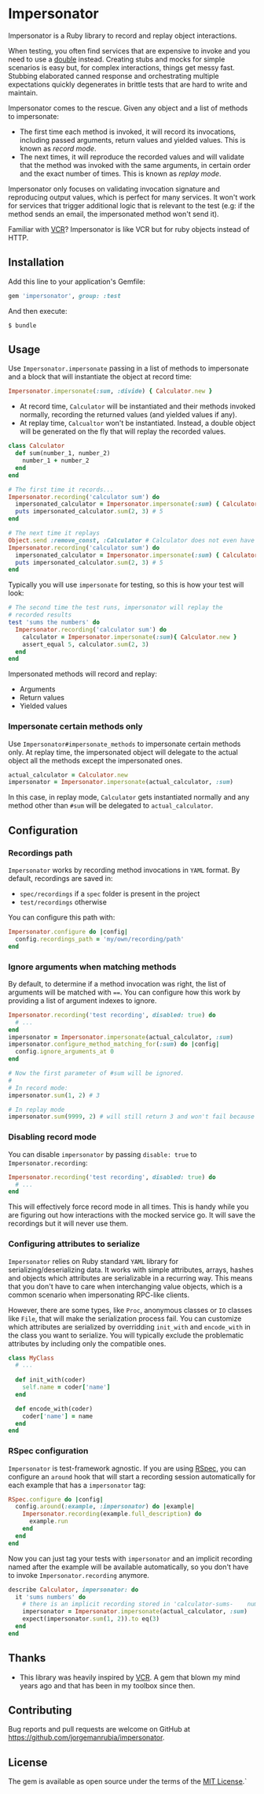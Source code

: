 # Impersonator

Impersonator is a Ruby library to record and replay object interactions. 

When testing, you often find services that are expensive to invoke and you need to use a [double](https://martinfowler.com/bliki/TestDouble.html) instead. Creating stubs and mocks for simple scenarios is easy but, for complex interactions, things get messy fast. Stubbing elaborated canned response and orchestrating multiple expectations quickly degenerates in brittle tests that are hard to write and maintain.

Impersonator comes to the rescue. Given any object and a list of methods to impersonate:

- The first time each method is invoked, it will record its invocations, including passed arguments, return values and yielded values. This is known as *record mode*.
- The next times, it will reproduce the recorded values and will validate that the method was invoked with the same arguments, in certain order and the exact number of times. This is known as *replay mode*.

Impersonator only focuses on validating invocation signature and reproducing output values, which is perfect for many services. It won't work for services that trigger additional logic that is relevant to the test (e.g: if the method sends an email, the impersonated method won't send it). 

Familiar with [VCR](https://github.com/vcr/vcr)? Impersonator is like VCR but for ruby objects instead of HTTP.

## Installation

Add this line to your application's Gemfile:

```ruby
gem 'impersonator', group: :test
```

And then execute:

    $ bundle

## Usage

Use `Impersonator.impersonate` passing in a list of methods to impersonate and a block that will instantiate the object at record time:

```ruby
Impersonator.impersonate(:sum, :divide) { Calculator.new }
```

* At record time, `Calculator` will be instantiated and their methods invoked normally, recording the returned values (and yielded values if any).
* At replay time, `Calcualtor` won't be instantiated. Instead, a double object will be generated on the fly that will replay the recorded values.

```ruby
class Calculator
  def sum(number_1, number_2)
    number_1 + number_2
  end
end

# The first time it records...
Impersonator.recording('calculator sum') do
  impersonated_calculator = Impersonator.impersonate(:sum) { Calculator.new }
  puts impersonated_calculator.sum(2, 3) # 5
end

# The next time it replays
Object.send :remove_const, :Calculator # Calculator does not even have to exist now
Impersonator.recording('calculator sum') do
  impersonated_calculator = Impersonator.impersonate(:sum) { Calculator.new }
  puts impersonated_calculator.sum(2, 3) # 5
end
```

Typically you will use `impersonate` for testing, so this is how your test will look:

```ruby
# The second time the test runs, impersonator will replay the
# recorded results
test 'sums the numbers' do
  Impersonator.recording('calculator sum') do
    calculator = Impersonator.impersonate(:sum){ Calculator.new }
    assert_equal 5, calculator.sum(2, 3)
  end
end
```

Impersonated methods will record and replay:

- Arguments
- Return values
- Yielded values

### Impersonate certain methods only

Use `Impersonator#impersonate_methods` to impersonate certain methods only. At replay time, the impersonated object will delegate to the actual object all the methods except the impersonated ones. 

```ruby
actual_calculator = Calculator.new
impersonator = Impersonator.impersonate(actual_calculator, :sum)
```

In this case, in replay mode, `Calculator` gets instantiated normally and any method other than `#sum`  will be delegated to `actual_calculator`.

## Configuration

### Recordings path

`Impersonator` works by recording method invocations in `YAML` format. By default, recordings are saved in:

- `spec/recordings` if a `spec` folder is present in the project
- `test/recordings` otherwise

You can configure this path with:

```ruby
Impersonator.configure do |config|
  config.recordings_path = 'my/own/recording/path'
end
```

### Ignore arguments when matching methods

By default, to determine if a method invocation was right, the list of arguments will be matched with `==`. You can configure how this work by providing a list of argument indexes to ignore.

```ruby
Impersonator.recording('test recording', disabled: true) do
  # ...
end
impersonator = Impersonator.impersonate(actual_calculator, :sum)
impersonator.configure_method_matching_for(:sum) do |config|
  config.ignore_arguments_at 0
end

# Now the first parameter of #sum will be ignored.
#
# In record mode:
impersonator.sum(1, 2) # 3

# In replay mode
impersonator.sum(9999, 2) # will still return 3 and won't fail because the first argument is ignored
```

### Disabling record mode

You can disable `impersonator` by passing `disable: true` to `Impersonator.recording`:

```ruby
Impersonator.recording('test recording', disabled: true) do
  # ...
end
```

This will effectively force record mode in all times. This is handy while you are figuring out how interactions with the mocked service go. It will save the recordings but it will never use them.

### Configuring attributes to serialize

`Impersonator` relies on Ruby standard `YAML` library for serializing/deserializing data. It works with simple attributes, arrays, hashes and objects which attributes are serializable in a recurring way. This means that you don't have to care when interchanging value objects, which is a common scenario when impersonating RPC-like clients.

However, there are some types, like `Proc`, anonymous classes  or `IO` classes like `File`, that will make the serialization process fail. You can customize which attributes are serialized by overridding `init_with` and `encode_with` in the class you want to serialize. You will typically exclude the problematic attributes by including only the compatible ones.

```ruby
class MyClass
  # ...
  
  def init_with(coder)
    self.name = coder['name']
  end

  def encode_with(coder)
    coder['name'] = name
  end
end
```

### RSpec configuration

`Impersonator` is test-framework agnostic. If you are using [RSpec](https://rspec.info), you can configure an `around` hook that will start a recording session automatically for each example that has a `impersonator` tag:

```ruby
RSpec.configure do |config|
  config.around(:example, :impersonator) do |example|
    Impersonator.recording(example.full_description) do
      example.run
    end
  end
end
```

Now you can just tag your tests with `impersonator` and an implicit recording named after the example will be available automatically, so you don't have to invoke `Impersonator.recording` anymore.

```ruby
describe Calculator, impersonator: do
  it 'sums numbers' do
    # there is an implicit recording stored in 'calculator-sums-	numbers.yaml'
    impersonator = Impersonator.impersonate(actual_calculator, :sum)
    expect(impersonator.sum(1, 2)).to eq(3)
  end
end
```

## Thanks

- This library was heavily inspired by [VCR](https://github.com/vcr/vcr). A gem that blown my mind years ago and that has been in my toolbox since then.

## Contributing

Bug reports and pull requests are welcome on GitHub at https://github.com/jorgemanrubia/impersonator.

## License

The gem is available as open source under the terms of the [MIT License](https://opensource.org/licenses/MIT).`
